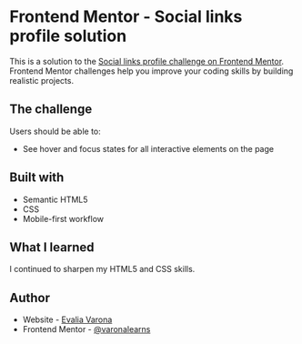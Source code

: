 # Frontend Mentor - Social links profile solution

This is a solution to the [Social links profile challenge on Frontend Mentor](https://www.frontendmentor.io/challenges/social-links-profile-UG32l9m6dQ). Frontend Mentor challenges help you improve your coding skills by building realistic projects. 

## The challenge

Users should be able to:

- See hover and focus states for all interactive elements on the page

## Built with

- Semantic HTML5
- CSS
- Mobile-first workflow
  
## What I learned

I continued to sharpen my HTML5 and CSS skills.

## Author

- Website - [Evalia Varona]() <!-- To be added later on. -->
- Frontend Mentor - [@varonalearns](https://www.frontendmentor.io/profile/varonalearns)